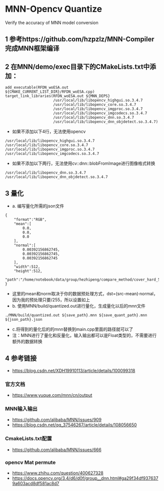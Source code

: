 # MNN-Opencv Quantize
Verify the accuracy of MNN model conversion
## 1 参考https://github.com/hzpzlz/MNN-Compiler 完成MNN框架编译
## 2 在MNN/demo/exec目录下的CMakeLists.txt中添加：
```
add_executable(RFDN_woESA.out ${CMAKE_CURRENT_LIST_DIR}/RFDN_woESA.cpp)
target_link_libraries(RFDN_woESA.out ${MNN_DEPS}
                      /usr/local/lib/libopencv_highgui.so.3.4.7
                      /usr/local/lib/libopencv_core.so.3.4.7
                      /usr/local/lib/libopencv_imgproc.so.3.4.7
                      /usr/local/lib/libopencv_imgcodecs.so.3.4.7
                      /usr/local/lib/libopencv_dnn.so.3.4.7
                      /usr/local/lib/libopencv_dnn_objdetect.so.3.4.7)
```
- 如果不添加以下4行，无法使用opencv
```
/usr/local/lib/libopencv_highgui.so.3.4.7
/usr/local/lib/libopencv_core.so.3.4.7
/usr/local/lib/libopencv_imgproc.so.3.4.7
/usr/local/lib/libopencv_imgcodecs.so.3.4.7
```
- 如果不添加以下两行，无法使用cv::dnn::blobFromImage进行图像格式转换
```
/usr/local/lib/libopencv_dnn.so.3.4.7
/usr/local/lib/libopencv_dnn_objdetect.so.3.4.7
```
## 3 量化
- a. 编写量化所需的json文件
```
{
    "format":"RGB",
    "mean":[
        0.0,
        0.0,
        0.0
    ],
    "normal":[
        0.00392156862745,
        0.00392156862745,
        0.00392156862745
    ],
    "width":512,
    "height":512,
    "path":"/home/notebook/data/group/hezhipeng/compare_method/cover_hard_512x512"
}
```
- 这里的mean和norm取决于你的数据预处理方式，dst=(src-mean)·normal，因为我的预处理只要/255，所以设置如上
- b. 使用MNN/build/quantized.out进行量化，生成量化以后的mnn文件
```
./MNN/build/quantized.out ${save_path}.mnn ${save_quant_path}.mnn ${json_path}.json
```
- c.将得到的量化后的的mnn替换到main.cpp里面的路径就可以了
- 注：MNN进行了量化和反量化，输入输出都可以是Float类型的，不需要进行额外的数据转换
## 4 参考链接
- https://blog.csdn.net/XDH19910113/article/details/100099318
### 官方文档
- https://www.yuque.com/mnn/cn/output
### MNN输入输出
- https://github.com/alibaba/MNN/issues/909
- https://blog.csdn.net/qq_37546267/article/details/108056650
### CmakeLists.txt配置
- https://github.com/alibaba/MNN/issues/666
### opencv Mat permute
- https://www.zhihu.com/question/400627328
- https://docs.opencv.org/3.4/d6/d0f/group__dnn.html#ga29f34df9376379a603acd8df581ac8d7
